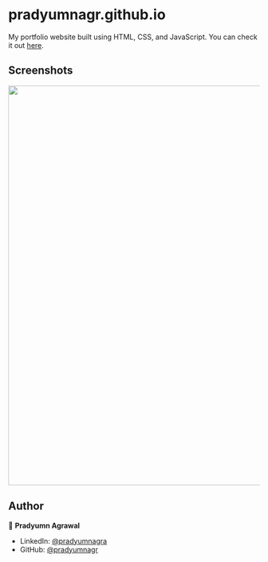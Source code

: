 # pradyumnagr.github.io

My portfolio website built using HTML, CSS, and JavaScript. You can check it out [here](https://pradyumnagr.github.io/myportfolio/).



## Screenshots

<p float="center">
    <img src="https://github.com/arasgungore/arasgungore.github.io/blob/main/assets/img/projects/portfolio.png" width="800">
</p>



## Author

👤 **Pradyumn Agrawal**

* LinkedIn: [@pradyumnagra](https://www.linkedin.com/in/pradyumnagra)
* GitHub: [@pradyumnagr](https://github.com/pradyumnagr)
